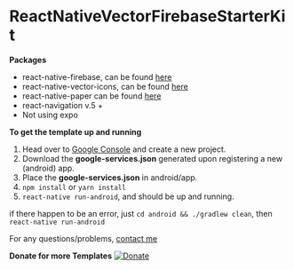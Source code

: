 ﻿# ReactNativeVectorFirebaseStarterKit

**Packages**
* react-native-firebase, can be found [here](https://rnfirebase.io/ "Firebase")
* react-native-vector-icons, can be found [here](https://github.com/oblador/react-native-vector-icons "") 
* react-native-paper can be found [here](https://reactnativepaper.com/ "")
* react-navigation v.5 +
* Not using expo

**To get the template up and running**
1. Head over to [Google Console](https://console.firebase.google.com/u/0/ "Google Console") and create a new project.
2. Download the **google-services.json** generated upon registering a new (android) app.
3. Place the **google-services.json** in android/app.
4. `npm install` or `yarn install`
5. `react-native run-android`, and should be up and running.

if there happen to be an error, just `cd android && ./gradlew clean`, then `react-native run-android`

For any questions/problems, [contact me](mailto:anthony.elhaddad@outlook.com?subject=[GitHub]%20ReactNative%20Vector%20Firebase%20Template) 

**Donate for more Templates**
[![Donate](https://img.shields.io/badge/Donate-PayPal-green.svg)](https://paypal.me/AnthonyElHaddad?locale.x=en_US)
